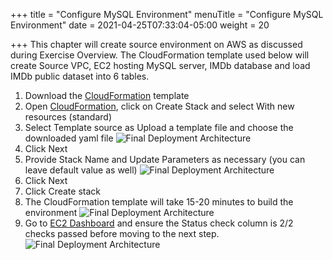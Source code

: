+++
title = "Configure MySQL Environment"
menuTitle = "Configure MySQL Environment"
date = 2021-04-25T07:33:04-05:00
weight = 20

+++
This chapter will create source environment on AWS as discussed during Exercise Overview.
The CloudFormation template used below will create Source VPC, EC2 hosting MySQL server, IMDb database and load IMDb public dataset into 6 tables.

 1. Download the [CloudFormation](/files/hands-on-labs/migration-env-setup.yaml) template
 2. Open [CloudFormation](https://console.aws.amazon.com/cloudformation/home?region=us-east-1#/stacks/create/template), click on Create Stack and select With new resources (standard)
 3. Select Template source as Upload a template file and choose the downloaded yaml file
   ![Final Deployment Architecture](/images/migration5.jpg)
 4. Click Next
 5. Provide Stack Name and Update Parameters as necessary (you can leave default value as well)
   ![Final Deployment Architecture](/images/migration6.jpg)
 6. Click Next
 7. Click Create stack
 8. The CloudFormation template will take 15-20 minutes to build the environment
  ![Final Deployment Architecture](/images/migration7.jpg)
 9. Go to [EC2 Dashboard](https://console.aws.amazon.com/ec2/v2/home?region=us-east-1#Instances:)  and ensure the Status check column is 2/2 checks passed before moving to the next step.
 ![Final Deployment Architecture](/images/migration8.jpg)
